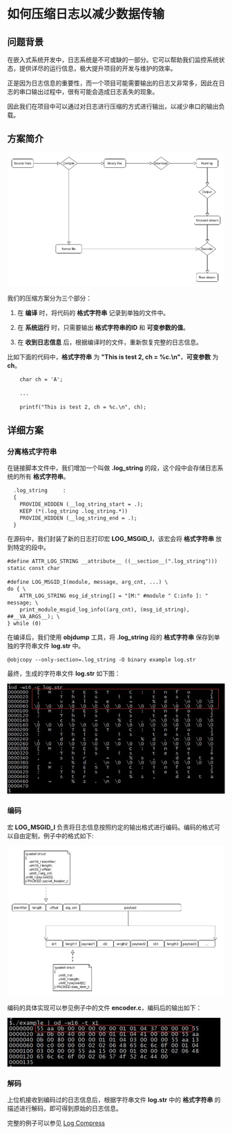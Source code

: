 # 如何压缩日志以减少数据传输

## 问题背景

在嵌入式系统开发中，日志系统是不可或缺的一部分。它可以帮助我们监控系统状态，提供详尽的运行信息，极大提升项目的开发与维护的效率。

正是因为日志信息的重要性，而一个项目可能需要输出的日志又非常多，因此在日志的串口输出过程中，很有可能会造成日志丢失的现象。

因此我们在项目中可以通过对日志进行压缩的方式进行输出，以减少串口的输出负载。

## 方案简介

 ![Introduction][1]

我们的压缩方案分为三个部分：

 1. 在 **编译** 时，将代码的 **格式字符串** 记录到单独的文件中。

 2. 在 **系统运行** 时，只需要输出 **格式字符串的ID** 和 **可变参数的值**。

 3. 在 **收到日志信息** 后，根据编译时的文件，重新恢复完整的日志信息。

比如下面的代码中，**格式字符串** 为 **"This is test 2, ch = %c.\n"**，**可变参数** 为 **ch**。

```
    char ch = 'A';

    ...

    printf("This is test 2, ch = %c.\n", ch);
```

## 详细方案

### 分离格式字符串

在链接脚本文件中，我们增加一个叫做 **.log_string** 的段，这个段中会存储日志系统的所有 **格式字符串**。

```
  .log_string     :
  {
    PROVIDE_HIDDEN (__log_string_start = .);
    KEEP (*(.log_string .log_string.*))
    PROVIDE_HIDDEN (__log_string_end = .);
  }
```

在源码中，我们封装了新的日志打印宏 **LOG_MSGID_I**，该宏会将 **格式字符串** 放到特定的段中。

```
#define ATTR_LOG_STRING __attribute__ ((__section__(".log_string"))) static const char

#define LOG_MSGID_I(module, message, arg_cnt, ...) \
do { \
    ATTR_LOG_STRING msg_id_string[] = "[M:" #module " C:info ]: " message; \
    print_module_msgid_log_info((arg_cnt), (msg_id_string), ##__VA_ARGS__); \
} while (0)
```

在编译后，我们使用 **objdump** 工具，将 **.log_string** 段的 **格式字符串** 保存到单独的字符串文件 **log.str** 中。

```
@objcopy --only-section=.log_string -O binary example log.str
```

最终，生成的字符串文件 **log.str** 如下图：

 ![log.str File][2]

### 编码

宏 **LOG_MSGID_I** 负责将日志信息按照约定的输出格式进行编码。编码的格式可以自由定制，例子中的格式如下:

 ![Log Encoder][3]

编码的具体实现可以参见例子中的文件 **encoder.c**，编码后的输出如下：

 ![Encoded stream][4]

### 解码

上位机接收到编码过的日志信息后，根据字符串文件 **log.str** 中的 **格式字符串** 的描述进行解码，即可得到原始的日志信息。

完整的例子可以参见 [Log Compress][5]

 [1]: ./images/introduction.jpg
 [2]: ./images/log.str.jpg
 [3]: ./images/log_encoder.jpg
 [4]: ./images/encoded_stream.jpg
 [5]: ./demos
